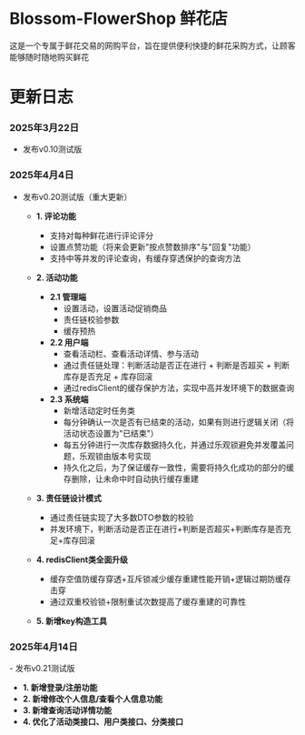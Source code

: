 # Blossom-FlowerShop  鲜花店
这是一个专属于鲜花交易的网购平台，旨在提供便利快捷的鲜花采购方式，让顾客能够随时随地购买鲜花


# 更新日志

### 2025年3月22日
- 发布v0.10测试版

### 2025年4月4日 
- 发布v0.20测试版（重大更新）
  - ​**​1. 评论功能​**​
    - 支持对每种鲜花进行评论评分
    - 设置点赞功能（将来会更新"按点赞数排序"与"回复"功能）
    - 支持中等并发的评论查询，有缓存穿透保护的查询方法

  - ​**​2. 活动功能​**​
    - ​**​2.1 管理端​**​
      - 设置活动，设置活动促销商品
      - 责任链校验参数
      - 缓存预热
    - ​**​2.2 用户端​**​
      - 查看活动栏、查看活动详情、参与活动
      - 通过责任链处理：判断活动是否正在进行 + 判断是否超买 + 判断库存是否充足 + 库存回滚
      - 通过redisClient的缓存保护方法，实现中高并发环境下的数据查询
    - ​**​2.3 系统端​**​
      - 新增活动定时任务类
      - 每分钟确认一次是否有已结束的活动，如果有则进行逻辑关闭（将活动状态设置为"已结束"）
      - 每五分钟进行一次库存数据持久化，并通过乐观锁避免并发覆盖问题，乐观锁由版本号实现
      - 持久化之后，为了保证缓存一致性，需要将持久化成功的部分的缓存删除，让未命中时自动执行缓存重建

  - ​**​3. 责任链设计模式​**​
    - 通过责任链实现了大多数DTO参数的校验
    - 并发环境下，判断活动是否正在进行+判断是否超买+判断库存是否充足+库存回滚

  - ​**​4. redisClient类全面升级​**​
    - 缓存空值防缓存穿透+互斥锁减少缓存重建性能开销+逻辑过期防缓存击穿
    - 通过双重校验锁+限制重试次数提高了缓存重建的可靠性

  - ​**​5. 新增key构造工具​**

    
### 2025年4月14日
​- 发布v0.21测试版
- ​**​1. 新增登录/注册功能​**
- ​**​2. 新增修改个人信息/查看个人信息功能​**
- ​​**​3. 新增查询活动详情功能​**
- ​**​4. 优化了活动类接口、用户类接口、分类接口​**
   

  
